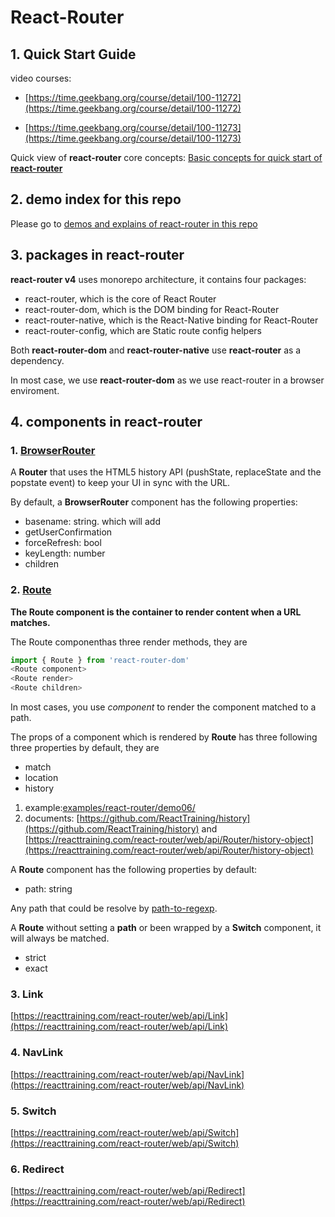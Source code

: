 # React-Router

## 1. Quick Start Guide

video courses:

- [https://time.geekbang.org/course/detail/100-11272](https://time.geekbang.org/course/detail/100-11272)

- [https://time.geekbang.org/course/detail/100-11273](https://time.geekbang.org/course/detail/100-11273)

Quick view of **react-router** core concepts:
[Basic concepts for quick start of **react-router**](./includes/01.QuickStart.md)

## 2. demo index for this repo

Please go to [demos and explains of react-router in this repo](./includes/03.demosAndExplains.md)

## 3. packages in **react-router**

**react-router v4** uses monorepo architecture, it contains four packages:

- react-router, which is the core of React Router
- react-router-dom, which is the DOM binding for React-Router
- react-router-native, which is the React-Native binding for React-Router
- react-router-config, which are Static route config helpers

Both **react-router-dom** and **react-router-native** use **react-router** as a dependency.

In most case, we use **react-router-dom** as we use react-router in a browser enviroment.

## 4. components in **react-router**

### 1. [BrowserRouter](./includes/02.ComponentsInReactRouter.md#1-browserrouter)

A **Router** that uses the HTML5 history API (pushState, replaceState and the popstate event) to keep your UI in sync with the URL.

By default, a **BrowserRouter** component has the following properties:

- basename: string. which will add
- getUserConfirmation
- forceRefresh: bool
- keyLength: number
- children

### 2. [Route](./includes/02.ComponentsInReactRouter.md#2-route)

**The Route component is the container to render content when a URL matches.**

The Route componenthas three render methods, they are

```javascript
import { Route } from 'react-router-dom'
<Route component>
<Route render>
<Route children>
```

In most cases, you use *component* to render the component matched to a path.

The props of a component which is rendered  by **Route** has three following three properties by default, they are

- match
- location
- history
1. example:[examples/react-router/demo06/](../../src/examples/react-router/demo06/index.js)
2. documents:  [https://github.com/ReactTraining/history](https://github.com/ReactTraining/history) and [https://reacttraining.com/react-router/web/api/Router/history-object](https://reacttraining.com/react-router/web/api/Router/history-object)

A **Route** component has the following properties by default:

- path: string

Any path that could be resolve by [path-to-regexp](https://github.com/pillarjs/path-to-regexp).

A **Route** without setting a **path** or been wrapped by a **Switch** component, it will always be matched.

- strict
- exact

### 3. Link

[https://reacttraining.com/react-router/web/api/Link](https://reacttraining.com/react-router/web/api/Link)

### 4. NavLink

[https://reacttraining.com/react-router/web/api/NavLink](https://reacttraining.com/react-router/web/api/NavLink)

### 5. Switch

[https://reacttraining.com/react-router/web/api/Switch](https://reacttraining.com/react-router/web/api/Switch)

### 6. Redirect

[https://reacttraining.com/react-router/web/api/Redirect](https://reacttraining.com/react-router/web/api/Redirect)